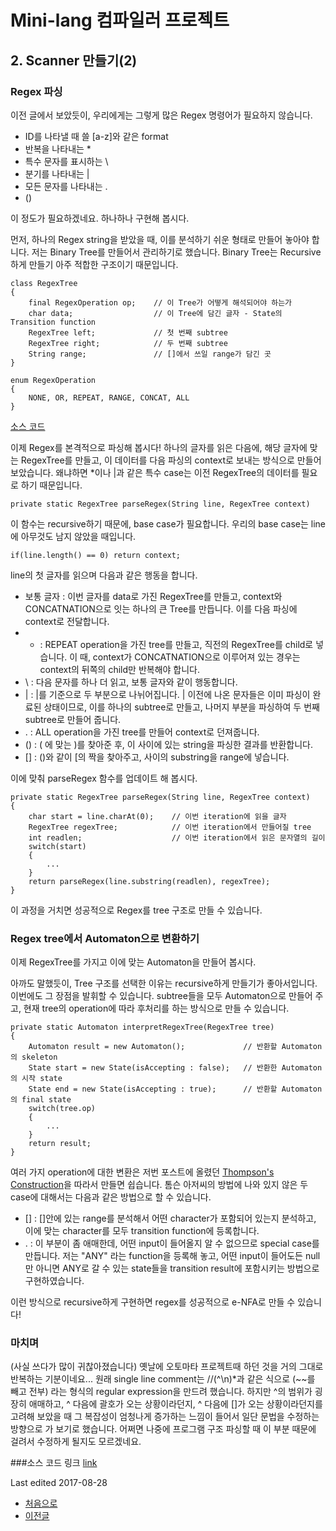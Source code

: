 # Mini-lang 컴파일러 프로젝트

## 2. Scanner 만들기(2)

### Regex 파싱
이전 글에서 보았듯이, 우리에게는 그렇게 많은 Regex 명령어가 필요하지 않습니다.
 - ID를 나타낼 때 쓸 [a-z]와 같은 format
 - 반복을 나타내는 *
 - 특수 문자를 표시하는 \
 - 분기를 나타내는 |
 - 모든 문자를 나타내는 .
 - ()

이 정도가 필요하겠네요. 하나하나 구현해 봅시다.

먼저, 하나의 Regex string을 받았을 때, 이를 분석하기 쉬운 형태로 만들어 놓아야 합니다. 저는 Binary Tree를 만들어서 관리하기로 했습니다. Binary Tree는 Recursive하게 만들기 아주 적합한 구조이기 때문입니다.

```
class RegexTree
{
    final RegexOperation op; 	// 이 Tree가 어떻게 해석되어야 하는가
    char data; 					// 이 Tree에 담긴 글자 - State의 Transition function
    RegexTree left; 			// 첫 번째 subtree
    RegexTree right; 			// 두 번째 subtree
    String range;				// []에서 쓰일 range가 담긴 곳
}

enum RegexOperation
{
    NONE, OR, REPEAT, RANGE, CONCAT, ALL
}
```
[소스 코드](https://github.com/minolee/mini_lang/blob/master/src/scanner/RegexTree.java)

이제 Regex를 본격적으로 파싱해 봅시다!
하나의 글자를 읽은 다음에, 해당 글자에 맞는 RegexTree를 만들고, 이 데이터를 다음 파싱의 context로 보내는 방식으로 만들어 보았습니다. 왜냐하면 *이나 |과 같은 특수 case는 이전 RegexTree의 데이터를 필요로 하기 때문입니다.
```
private static RegexTree parseRegex(String line, RegexTree context)
```
이 함수는 recursive하기 때문에, base case가 필요합니다. 우리의 base case는 line에 아무것도 남지 않았을 때입니다.
```
if(line.length() == 0) return context;
```
line의 첫 글자를 읽으며 다음과 같은 행동을 합니다.
 - 보통 글자 : 이번 글자를 data로 가진 RegexTree를 만들고, context와 CONCATNATION으로 잇는 하나의 큰 Tree를 만듭니다. 이를 다음 파싱에 context로 전달합니다.
 - * : REPEAT operation을 가진 tree를 만들고, 직전의 RegexTree를 child로 넣습니다. 이 때, context가 CONCATNATION으로 이루어져 있는 경우는 context의 뒤쪽의 child만 반복해야 합니다.
 - \ : 다음 문자를 하나 더 읽고, 보통 글자와 같이 행동합니다.
 - | : |를 기준으로 두 부분으로 나뉘어집니다. | 이전에 나온 문자들은 이미 파싱이 완료된 상태이므로, 이를 하나의 subtree로 만들고, 나머지 부분을 파싱하여 두 번째 subtree로 만들어 줍니다.
 - . : ALL operation을 가진 tree를 만들어 context로 던져줍니다.
 - () : ( 에 맞는 )를 찾아준 후, 이 사이에 있는 string을 파싱한 결과를 반환합니다.
 - [] : ()와 같이 [의 짝을 찾아주고, 사이의 substring을 range에 넣습니다.

이에 맞춰 parseRegex 함수를 업데이트 해 봅시다.
```
private static RegexTree parseRegex(String line, RegexTree context)
{
	char start = line.charAt(0);	// 이번 iteration에 읽을 글자
	RegexTree regexTree;			// 이번 iteration에서 만들어질 tree
	int readlen;					// 이번 iteration에서 읽은 문자열의 길이
	switch(start)
	{
		...
	}
	return parseRegex(line.substring(readlen), regexTree);
}
```

이 과정을 거치면 성공적으로 Regex를 tree 구조로 만들 수 있습니다.

### Regex tree에서 Automaton으로 변환하기

이제 RegexTree를 가지고 이에 맞는 Automaton을 만들어 봅시다.

아까도 말했듯이, Tree 구조를 선택한 이유는 recursive하게 만들기가 좋아서입니다. 이번에도 그 장점을 발휘할 수 있습니다. subtree들을 모두 Automaton으로 만들어 주고, 현재 tree의 operation에 따라 후처리를 하는 방식으로 만들 수 있습니다.

```
private static Automaton interpretRegexTree(RegexTree tree)
{
	Automaton result = new Automaton();				// 반환할 Automaton의 skeleton
	State start = new State(isAccepting : false);	// 반환한 Automaton의 시작 state
	State end = new State(isAccepting : true);		// 반환할 Automaton의 final state
	switch(tree.op)
	{
		...
	}
	return result;
}
```
여러 가지 operation에 대한 변환은 저번 포스트에 올렸던 [Thompson's Construction](https://en.wikipedia.org/wiki/Thompson%27s_construction)을 따라서 만들면 쉽습니다. 톰슨 아저씨의 방법에 나와 있지 않은 두 case에 대해서는 다음과 같은 방법으로 할 수 있습니다.
 - [] : []안에 있는 range를 분석해서 어떤 character가 포함되어 있는지 분석하고, 이에 맞는 character를 모두 transition function에 등록합니다.
 - . : 이 부분이 좀 애매한데, 어떤 input이 들어올지 알 수 없으므로 special case를 만듭니다. 저는 "ANY" 라는 function을 등록해 놓고, 어떤 input이 들어도든 null만 아니면 ANY로 갈 수 있는 state들을 transition result에 포함시키는 방법으로 구현하였습니다.

이런 방식으로 recursive하게 구현하면 regex를 성공적으로 e-NFA로 만들 수 있습니다!

### 마치며
(사실 쓰다가 많이 귀찮아졌습니다)
옛날에 오토마타 프로젝트때 하던 것을 거의 그대로 반복하는 기분이네요...
원래 single line comment는 //(^\n)*과 같은 식으로 (~~를 빼고 전부) 라는 형식의 regular expression을 만드려 했습니다. 하지만 ^의 범위가 굉장히 애매하고, ^ 다음에 괄호가 오는 상황이라던지, ^ 다음에 []가 오는 상황이라던지를 고려해 보았을 때 그 복잡성이 엄청나게 증가하는 느낌이 들어서 일단 문법을 수정하는 방향으로 가 보기로 했습니다. 어쩌면 나중에 프로그램 구조 파싱할 때 이 부분 때문에 걸려서 수정하게 될지도 모르겠네요.

###소스 코드 링크
[link](https://github.com/minolee/mini_lang/blob/master/src/scanner/Automaton.java)

Last edited 2017-08-28

 - [처음으로](https://minolee.github.io)
 - [이전글](Scanner1.md)